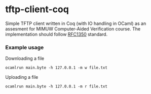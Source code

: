 # tftp-client-coq

Simple TFTP client written in Coq (with IO handling in OCaml) as an assesment for MIMUW Computer-Aided Verification course.
The implementation should follow [RFC1350](https://tools.ietf.org/html/rfc1350) standard.

### Example usage

Downloading a file
```
ocamlrun main.byte -h 127.0.0.1 -m w file.txt
```

Uploading a file
```
ocamlrun main.byte -h 127.0.0.1 -m r file.txt
```
